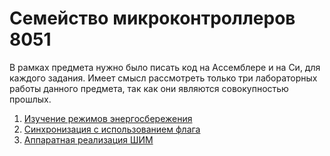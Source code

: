 # Семейство микроконтроллеров 8051

В рамках предмета нужно было писать код на Ассемблере и на Си, для каждого задания. Имеет смысл рассмотреть только три лабораторных работы данного предмета, так как они являются совокупностью прошлых.

1. [Изучение режимов энергосбережения](<4lab>)
2. [Синхронизация с использованием флага](<5lab>)
3. [Аппаратная реализация ШИМ](<8lab>)
